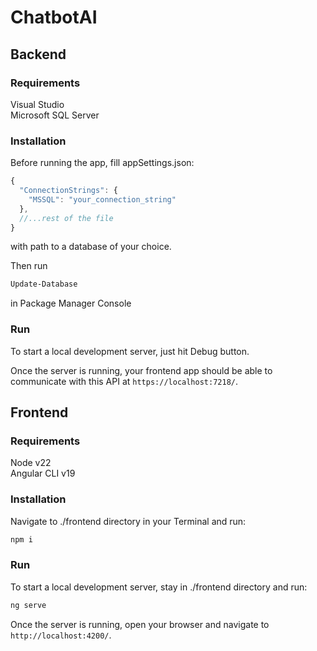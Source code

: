 # ChatbotAI

## Backend

### Requirements

Visual Studio  
Microsoft SQL Server

### Installation

Before running the app, fill appSettings.json:  
```js
{
  "ConnectionStrings": {
    "MSSQL": "your_connection_string"
  },
  //...rest of the file
}
```
with path to a database of your choice.

Then run 
```bash
Update-Database
```
in Package Manager Console

### Run

To start a local development server, just hit Debug button.

Once the server is running, your frontend app should be able to communicate with this API at `https://localhost:7218/`.

## Frontend

### Requirements

Node v22  
Angular CLI v19

### Installation

Navigate to ./frontend directory in your Terminal and run:
```bash
npm i
```

### Run

To start a local development server, stay in ./frontend directory and run:

```bash
ng serve
```

Once the server is running, open your browser and navigate to `http://localhost:4200/`.
